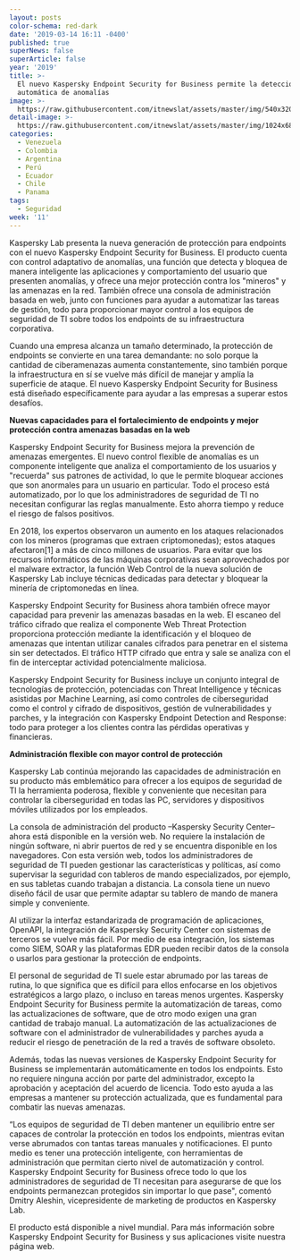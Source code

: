 ```yaml
---
layout: posts
color-schema: red-dark
date: '2019-03-14 16:11 -0400'
published: true
superNews: false
superArticle: false
year: '2019'
title: >-
  El nuevo Kaspersky Endpoint Security for Business permite la detección
  automática de anomalías  
image: >-
  https://raw.githubusercontent.com/itnewslat/assets/master/img/540x320/Kaspersky-EndPoint-p.jpg
detail-image: >-
  https://raw.githubusercontent.com/itnewslat/assets/master/img/1024x680/Kaspersky-EndPoint-g.jpg
categories:
  - Venezuela
  - Colombia
  - Argentina
  - Perú
  - Ecuador
  - Chile
  - Panama
tags:
  - Seguridad
week: '11'
---
```

Kaspersky Lab presenta la nueva generación de protección para endpoints con el nuevo Kaspersky Endpoint Security for Business. El producto cuenta con control adaptativo de anomalías, una función que detecta y bloquea de manera inteligente las aplicaciones y comportamiento del usuario que presenten anomalías, y ofrece una mejor protección contra los "mineros" y las amenazas en la red. También ofrece una consola de administración basada en web, junto con funciones para ayudar a automatizar las tareas de gestión, todo  para proporcionar mayor control a los equipos de seguridad de TI sobre todos los endpoints de su infraestructura corporativa.

Cuando una empresa alcanza un tamaño determinado, la protección de endpoints se convierte en una tarea demandante: no solo porque la cantidad de ciberamenazas aumenta constantemente, sino también porque la infraestructura en sí se vuelve más difícil de manejar y amplía la superficie de ataque. El nuevo Kaspersky Endpoint Security for Business está diseñado específicamente para ayudar a las empresas a superar estos desafíos.

**Nuevas capacidades para el fortalecimiento de endpoints y mejor protección contra amenazas basadas en la web**

Kaspersky Endpoint Security for Business mejora la prevención de amenazas emergentes. El nuevo control flexible de anomalías es un componente inteligente que analiza el comportamiento de los usuarios y "recuerda" sus patrones de actividad, lo que le permite bloquear acciones que son anormales para un usuario en particular. Todo el proceso está automatizado, por lo que los administradores de seguridad de TI no necesitan configurar las reglas manualmente. Esto ahorra tiempo y reduce el riesgo de falsos positivos.

En 2018, los expertos observaron un aumento en los ataques relacionados con los mineros (programas que extraen criptomonedas); estos ataques afectaron[1] a más de cinco millones de usuarios. Para evitar que los recursos informáticos de las máquinas corporativas sean aprovechados por el malware extractor, la función Web Control de la nueva solución de Kaspersky Lab incluye técnicas dedicadas para detectar y bloquear la minería de criptomonedas en línea.

Kaspersky Endpoint Security for Business ahora también ofrece mayor capacidad para prevenir las amenazas basadas en la web. El escaneo del tráfico cifrado que realiza el componente Web Threat Protection proporciona protección mediante la identificación y el bloqueo de amenazas que intentan utilizar canales cifrados para penetrar en el sistema sin ser detectados. El tráfico HTTP cifrado que entra y sale se analiza con el fin de interceptar actividad potencialmente maliciosa.

Kaspersky Endpoint Security for Business incluye un conjunto integral de tecnologías de protección, potenciadas con Threat Intelligence y técnicas asistidas por Machine Learning, así como controles de ciberseguridad como el control y cifrado de dispositivos, gestión de vulnerabilidades y parches, y la integración con Kaspersky Endpoint Detection and Response: todo para proteger a los clientes contra las pérdidas operativas y financieras.

**Administración flexible con mayor control de protección**

Kaspersky Lab continúa mejorando las capacidades de administración en su producto más emblemático para ofrecer a los equipos de seguridad de TI la herramienta poderosa, flexible y conveniente que necesitan para controlar la ciberseguridad en todas las PC, servidores y dispositivos móviles utilizados por los empleados.

La consola de administración del producto –Kaspersky Security Center– ahora está disponible en la versión web. No requiere la instalación de ningún software, ni abrir puertos de red y se encuentra disponible en los navegadores. Con esta versión web, todos los administradores de seguridad de TI pueden gestionar las características y políticas, así como supervisar la seguridad con tableros de mando especializados, por ejemplo, en sus tabletas cuando trabajan a distancia. La consola tiene un nuevo diseño fácil de usar que permite adaptar su tablero de mando de manera simple y conveniente.

Al utilizar la interfaz estandarizada de programación de aplicaciones, OpenAPI, la integración de Kaspersky Security Center con sistemas de terceros se vuelve más fácil. Por medio de esa integración, los sistemas como SIEM, SOAR y las plataformas EDR pueden recibir datos de la consola o usarlos para gestionar la protección de endpoints.

El personal de seguridad de TI suele estar abrumado por las tareas de rutina, lo que significa que es difícil para ellos enfocarse en los objetivos estratégicos a largo plazo, o incluso en tareas menos urgentes. Kaspersky Endpoint Security for Business permite la automatización de tareas, como las actualizaciones de software, que de otro modo exigen una gran cantidad de trabajo manual. La automatización de las actualizaciones de software con el administrador de vulnerabilidades y parches ayuda a reducir el riesgo de penetración de la red a través de software obsoleto.

Además, todas las nuevas versiones de Kaspersky Endpoint Security for Business se implementarán automáticamente en todos los endpoints. Esto no requiere ninguna acción por parte del administrador, excepto la aprobación y aceptación del acuerdo de licencia. Todo esto ayuda a las empresas a mantener su protección actualizada, que es fundamental para combatir las nuevas amenazas.

“Los equipos de seguridad de TI deben mantener un equilibrio entre ser capaces de controlar la protección en todos los endpoints, mientras evitan verse abrumados con tantas tareas manuales y notificaciones. El punto medio es tener una protección inteligente, con herramientas de administración que permitan cierto nivel de automatización y control. Kaspersky Endpoint Security for Business ofrece todo lo que los administradores de seguridad de TI necesitan para asegurarse de que los endpoints permanezcan protegidos sin importar lo que pase", comentó Dmitry Aleshin, vicepresidente de marketing de productos en Kaspersky Lab.

El producto está disponible a nivel mundial. Para más información sobre Kaspersky Endpoint Security for Business y sus aplicaciones visite nuestra página web.  
